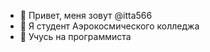 - 👋 Привет, меня зовут @itta566
- 👀 Я студент Аэрокосмического колледжа
- 🌱 Учусь на программиста

<!---
itta566/itta566 is a ✨ special ✨ repository because its `README.md` (this file) appears on your GitHub profile.
You can click the Preview link to take a look at your changes.
--->
